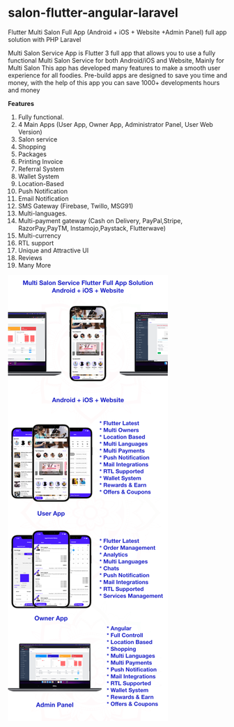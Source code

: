 # salon-flutter-angular-laravel

<p>Flutter Multi Salon Full App (Android + iOS + Website +Admin Panel) full app solution with PHP Laravel</p>

<p>Multi Salon Service App is Flutter 3 full app that allows you to use a fully functional Multi Salon Service for both Android/iOS and Website, Mainly for Multi Salon This app has developed many features to make a smooth user experience for all foodies. Pre-build apps are designed to save you time and money, with the help of this app you can save 1000+ developments hours and money</p>

<p><b>Features</b></p>
<ol>
    <li>Fully functional.</li>
    <li>4 Main Apps (User App, Owner App, Administrator Panel, User Web Version)</li>
    <li>Salon service</li>
    <li>Shopping</li>
    <li>Packages</li>
    <li>Printing Invoice</li>
    <li>Referral System</li>
    <li>Wallet System</li>
    <li>Location-Based</li>
    <li>Push Notification</li>
    <li>Email Notification</li>
    <li>SMS Gateway (Firebase, Twillo, MSG91)</li>
    <li>Multi-languages.</li>
    <li>Multi-payment gateway (Cash on Delivery, PayPal,Stripe, RazorPay,PayTM, Instamojo,Paystack, Flutterwave)</li>
    <li>Multi-currency</li>
    <li>RTL support</li>
    <li>Unique and Attractive UI</li>
    <li>Reviews</li>
    <li>Many More</li>
</ol>

<img src="https://github.com/onetechwolf/salon-flutter-angular-laravel/blob/main/68747470733a2f2f707265766965772e62756e6368646576656c6f706572732e636f6d2f77702d636f6e74656e742f75706c6f6164732f323032322f31312f6c6f6e672e706e67.png">
